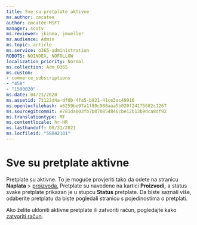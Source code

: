 ```yaml
---
title: Sve su pretplate aktivne
ms.author: cmcatee
author: cmcatee-MSFT
manager: scotv
ms.reviewer: jkinma, jmueller
ms.audience: Admin
ms.topic: article
ms.service: o365-administration
ROBOTS: NOINDEX, NOFOLLOW
localization_priority: Normal
ms.collection: Adm_O365
ms.custom:
- commerce_subscriptions
- "458"
- "1500020"
ms.date: 04/21/2020
ms.assetid: 71122d4a-df0b-4fa5-b921-41ce3ac49916
ms.openlocfilehash: a6259be97a1f80c988aaa5b020f24175682c1267
ms.sourcegitcommit: e781da003fb7b878854846cbe12b13b9dca8df92
ms.translationtype: MT
ms.contentlocale: hr-HR
ms.lasthandoff: 08/31/2021
ms.locfileid: "58842181"
---
```

# <a name="all-subscriptions-are-active"></a>Sve su pretplate aktivne

Pretplate su aktivne. To je moguće provjeriti tako da odete na stranicu **Naplata** \> [proizvoda.](https://go.microsoft.com/fwlink/p/?linkid=842054) Pretplate su navedene na kartici **Proizvodi,** a status svake pretplate prikazan je u stupcu **Status** pretplate. Da biste saznali više, odaberite pretplatu da biste pogledali stranicu s pojedinostima o pretplati.
  
Ako želite ukloniti aktivne pretplate ili zatvoriti račun, pogledajte kako [zatvoriti račun](https://docs.microsoft.com/microsoft-365/commerce/close-your-account?view=o365-worldwide).
